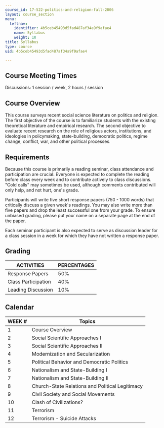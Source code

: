 ```yaml
---
course_id: 17-522-politics-and-religion-fall-2006
layout: course_section
menu:
  leftnav:
    identifier: 4b5ceb45493d5fad487af34a9f9afae4
    name: Syllabus
    weight: 10
title: Syllabus
type: course
uid: 4b5ceb45493d5fad487af34a9f9afae4

---
```


Course Meeting Times
--------------------

Discussions: 1 session / week, 2 hours / session

Course Overview
---------------

This course surveys recent social science literature on politics and religion. The first objective of the course is to familiarize students with the existing theoretical literature and empirical research. The second objective to evaluate recent research on the role of religious actors, institutions, and ideologies in policymaking, state-building, democratic politics, regime change, conflict, war, and other political processes.

Requirements
------------

Because this course is primarily a reading seminar, class attendance and participation are crucial. Everyone is expected to complete the reading before class every week and to contribute actively to class discussions. "Cold calls" may sometimes be used, although comments contributed will only help, and not hurt, one's grade.

Participants will write five short response papers (750 - 1000 words) that critically discuss a given week's readings. You may also write more than five papers and drop the least successful one from your grade. To ensure unbiased grading, please put your name on a separate page at the end of the paper.

Each seminar participant is also expected to serve as discussion leader for a class session in a week for which they have not written a response paper.

Grading
-------

| ACTIVITIES | PERCENTAGES |
| --- | --- |
| Response Papers | 50% |
| Class Participation | 40% |
| Leading Discussion | 10% 

  

Calendar
--------

| WEEK # | Topics |
| --- | --- |
| 1 | Course Overview |
| 2 | Social Scientific Approaches I |
| 3 | Social Scientific Approaches II |
| 4 | Modernization and Secularization |
| 5 | Political Behavior and Democratic Politics |
| 6 | Nationalism and State-Building I |
| 7 | Nationalism and State-Building II |
| 8 | Church-State Relations and Political Legitimacy |
| 9 | Civil Society and Social Movements |
| 10 | Clash of Civilizations? |
| 11 | Terrorism |
| 12 | Terrorism - Suicide Attacks